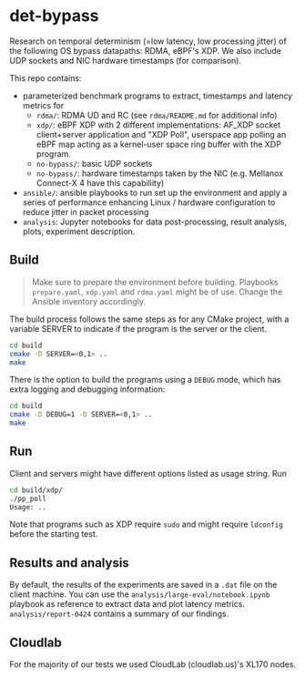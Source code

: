 # det-bypass
Research on temporal determinism (=low latency, low processing jitter) of the following OS bypass datapaths: RDMA, eBPF's XDP. We also include UDP sockets and NIC hardware timestamps (for comparison).

This repo contains:

- parameterized benchmark programs to extract, timestamps and latency metrics for 
    - `rdma/`: RDMA UD and RC (see `rdma/README.md` for additional info)
    - `xdp/`: eBPF XDP with 2 different implementations: AF_XDP socket client+server application and "XDP Poll", userspace app polling an eBPF map acting as a kernel-user space ring buffer with the XDP program. 
    - `no-bypass/`: basic UDP sockets 
    - `no-bypass/`: hardware timestamps taken by the NIC (e.g. Mellanox Connect-X 4 have this capabiliity)
- `ansible/`: ansible playbooks to run set up the environment and apply a series of performance enhancing Linux / hardware configuration to reduce jitter in packet processing
- `analysis`: Jupyter notebooks for data post-processing, result analysis, plots, experiment description.

## Build
> Make sure to prepare the environment before building. Playbooks `prepare.yaml`, `xdp.yaml` and `rdma.yaml` might be of use. Change the Ansible inventory accordingly. 

The build process follows the same steps as for any CMake project, with a variable SERVER to indicate if the program is the server or the client.

```bash
cd build
cmake -D SERVER=<0,1> ..
make
```

There is the option to build the programs using a `DEBUG` mode, which has extra logging and debugging information:

```bash
cd build
cmake -D DEBUG=1 -D SERVER=<0,1> ..
make
```

## Run
Client and servers might have different options listed as usage string. Run

```sh
cd build/xdp/
./pp_poll
Usage: ..  
```
Note that programs such as XDP require `sudo` and might require `ldconfig` before the starting test. 

## Results and analysis

By default, the results of the experiments are saved in a `.dat` file on the client machine. You can use the `analysis/large-eval/notebook.ipynb` playbook as reference to extract data and plot latency metrics. `analysis/report-0424` contains a summary of our findings. 

## Cloudlab
For the majority of our tests we used CloudLab (cloudlab.us)'s XL170 nodes. 